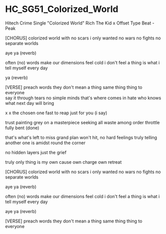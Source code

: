 # HC_SG51_Colorized_World
Hitech Crime Single "Colorized World"
Rich The Kid x Offset Type Beat - Peak

[CHORUS]
colorized world
with no scars
i only wanted
no wars no fights
no separate worlds 

aye ya (reverb)

often (no) words make
our dimensions feel cold
i don't feel a thing
is what i tell myself
every day 

ya (reverb)

[VERSE]
preach words
they don't mean a thing
same thing thing to everyone   
say it through tears
no simple minds
that's where comes in hate
who knows what next day will bring

x
x
the chosen one fast to reap
just for you 
(i say)

trust
painting grey
on a masterpiece
seeking all waste
among  order
throttle fully bent (done)

that's what's left to miss 
grand plan won't hit,
no hard feelings
truly telling another 
one is amidst
round the corner

no hidden layers 
just the grief 

truly only thing 
is my own cause
own charge own retreat 

[CHORUS]
colorized world
with no scars
i only wanted
no wars no fights
no separate worlds 

aye ya (reverb)

often (no) words make
our dimensions feel cold
i don't feel a thing
is what i tell myself
every day

aye ya (reverb)

[VERSE]
preach words
they don't mean a thing
same thing thing to everyone


